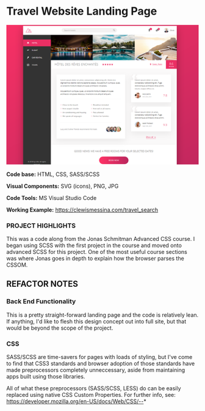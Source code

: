﻿
# Travel Website Landing Page

![](https://raw.githubusercontent.com/CLewisMessina/Travel_Search_Landing_Page/master/img/Trillo.png)

**Code base:** HTML, CSS, SASS/SCSS

**Visual Components:** SVG (icons), PNG, JPG

**Code Tools:** MS Visual Studio Code

**Working Example:** https://clewismessina.com/travel_search


### PROJECT HIGHLIGHTS
This was a code along from the Jonas Schmitman Advanced CSS course. I began using SCSS with the first project in the course and moved onto advanced SCSS for this project. One of the most useful course sections was where Jonas goes in depth to explain how the browser parses the CSSOM. 


## REFACTOR NOTES


### Back End Functionality
This is a pretty straight-forward landing page and the code is relatively lean. If anything, I'd like to flesh this design concept out into full site, but that would be beyond the scope of the project.

### CSS
SASS/SCSS are time-savers for pages with loads of styling, but I've come to find that CSS3 standards and browser adoption of those standards have made preprocessors completely unneccessary, aside from maintaining apps built using those libraries.

All of what these preprocessors (SASS/SCSS, LESS) do can be easily replaced using native CSS Custom Properties. For further info, see: https://developer.mozilla.org/en-US/docs/Web/CSS/--*